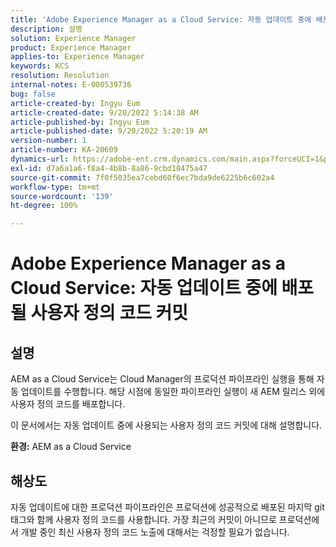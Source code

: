 ```yaml
---
title: 'Adobe Experience Manager as a Cloud Service: 자동 업데이트 중에 배포될 사용자 정의 코드 커밋'
description: 설명
solution: Experience Manager
product: Experience Manager
applies-to: Experience Manager
keywords: KCS
resolution: Resolution
internal-notes: E-000539736
bug: false
article-created-by: Ingyu Eum
article-created-date: 9/20/2022 5:14:38 AM
article-published-by: Ingyu Eum
article-published-date: 9/20/2022 5:20:19 AM
version-number: 1
article-number: KA-20609
dynamics-url: https://adobe-ent.crm.dynamics.com/main.aspx?forceUCI=1&pagetype=entityrecord&etn=knowledgearticle&id=5c1eaf1a-a338-ed11-9db0-002248086a27
exl-id: d7a6a1a6-f8a4-4b8b-8a86-9cbd18475a47
source-git-commit: 7f0f5035ea7cebd60f6ec7bda9de6225b6c602a4
workflow-type: tm+mt
source-wordcount: '139'
ht-degree: 100%

---
```


# Adobe Experience Manager as a Cloud Service: 자동 업데이트 중에 배포될 사용자 정의 코드 커밋

## 설명


AEM as a Cloud Service는 Cloud Manager의 프로덕션 파이프라인 실행을 통해 자동 업데이트를 수행합니다. 해당 시점에 동일한 파이프라인 실행이 새 AEM 릴리스 외에 사용자 정의 코드를 배포합니다.

이 문서에서는 자동 업데이트 중에 사용되는 사용자 정의 코드 커밋에 대해 설명합니다.

<b>환경:</b>
AEM as a Cloud Service


## 해상도


자동 업데이트에 대한 프로덕션 파이프라인은 프로덕션에 성공적으로 배포된 마지막 git 태그와 함께 사용자 정의 코드를 사용합니다. 가장 최근의 커밋이 아니므로 프로덕션에서 개발 중인 최신 사용자 정의 코드 노출에 대해서는 걱정할 필요가 없습니다.
